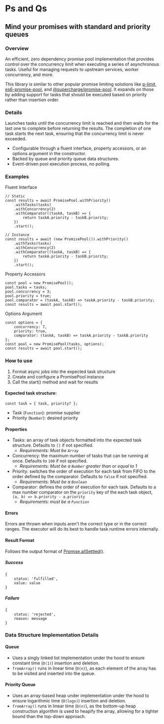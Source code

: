 # Ps and Qs
## Mind your promises with standard and priority queues

### Overview
An efficient, zero dependency promise pool implementation that provides control over the concurrency limit when executing a series of 
asynchronous tasks. Useful for managing requests to upstream services, worker concurrency, and more.

This library is similar to other popular promise limiting solutions like [p-limit](https://www.npmjs.com/package/p-limit), [es6-promise-pool](https://www.npmjs.com/package/es6-promise-pool), 
and [@supercharge/promise-pool](https://www.npmjs.com/package/@supercharge/promise-pool). It expands on those by adding support for tasks that should be executed based on priority rather than insertion order.

### Details
Launches tasks until the concurrency limit is reached and then waits for the last one to complete before returning the results. The completion of one task starts the next task, ensuring that the concurrency limit is never exceeded.

- Configurable through a fluent interface, property accessors, or an options argument in the constructor.
- Backed by queue and priority queue data structures.
- Event-driven pool execution process, no polling.

### Examples
Fluent Interface
```
// Static
const results = await PromisePool.withPriority()
    .withTasks(tasks)
    .withConcurrency(2)
    .withComparator((taskA, taskB) => {
        return taskA.priority - taskB.priority;
    })
    .start();

// Instance
const results = await (new PromisePool()).withPriority()
    .withTasks(tasks)
    .withConcurrency(2)
    .withComparator((taskA, taskB) => {
        return taskA.priority - taskB.priority;
    })
    .start();
```

Property Accessors
```
const pool = new PromisePool();
pool.tasks = tasks;
pool.concurrency = 3;
pool.priority = true;
pool.comparator = (taskA, taskB) => taskA.priority - taskB.priority;
const results = await pool.start();
```

Options Argument
```
const options = {
    concurrency: 7,
    priority: true,
    comparator: (taskA, taskB) => taskA.priority - taskB.priority
};
const pool = new PromisePool(tasks, options);
const results = await pool.start();
```

### How to use

1. Format async jobs into the expected task structure
2. Create and configure a PromisePool instance
3. Call the start() method and wait for results

<!--- Not sure if I want to specify expected task structure, might put too much responsibility on user --->
#### Expected task structure:
```
const task = { task, priority? };
```
- Task (`Function`): promise supplier
- Priority (`Number`): desired priority

#### Properties
<!--- Not sure if I want to specify expected task structure, might put too much responsibility on user --->
- Tasks: an array of task objects formatted into the expected task structure. Defaults to `[]` if not specified.
    - _Requirements: Must be `Array`_
- Concurrency: the maximum number of tasks that can be running at once. Defaults to `100` if not specified.
    - _Requirements: Must be a `Number` greater than or equal to 1_
- Priority: switches the order of execution for each task from FIFO to the order defined by the comparator. Defaults to `false` if not specified.
    - _Requirements: Must be a `Boolean`_
- Comparator: defines the order of execution for each task. Defaults to a max number comparator on the `priority` key of the each task object, `(a, b) => b.priority - a.priority`
    - _Requirements: must be a `Function`_

#### Errors
Errors are thrown when inputs aren't the correct type or in the correct ranges. The executor will do its best to handle task runtime errors internally.

#### Result Format
Follows the output format of [Promise.allSettled()](https://developer.mozilla.org/en-US/docs/Web/JavaScript/Reference/Global_Objects/Promise/allSettled).

##### Success
```
{
    status: 'fulfilled',
    value: value
}
```

##### Failure
```
{
    status: 'rejected',
    reason: message
}
```

### Data Structure Implementation Details
#### Queue
- Uses a singly linked list implementation under the hood to ensure constant time (`O(1)`) insertion and deletion.
- `fromArray()` runs in linear time (`O(n)`), as each element of the array has to be visited and inserted into the queue.

#### Priority Queue
- Uses an array-based heap under implementation under the hood to ensure logarithmic time (`O(logn)`) insertion and deletion.
- `fromArray()` runs in linear time (`O(n)`), as the bottom-up heap construction algorithm is used to heapify the array, allowing for a tighter bound than the top-down approach.